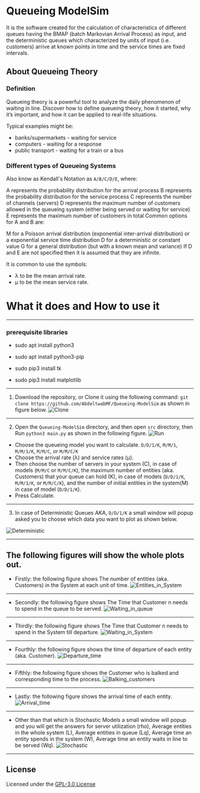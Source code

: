 # Queueing ModelSim

It is the software created for the calculation of characteristics of different queues having the BMAP (batch Markovian Arrival Process) as input, and the deterministic queues which characterized by units of input (i.e. customers) arrive at known points in time and the service times are fixed intervals.


## About Queueing Theory

### Definition

Queueing theory is a powerful tool to analyze the daily phenomenon of waiting in line. Discover how to define queueing theory, how it started, why it’s important, and how it can be applied to real-life situations.  

Typical examples might be:

 - banks/supermarkets - waiting for service
 - computers - waiting for a response
 - public transport - waiting for a train or a bus


### Different types of Queueing Systems

Also know as Kendall's Notation as `A/B/C/D/E`, where:

A represents the probability distribution for the arrival process
B represents the probability distribution for the service process
C represents the number of channels (servers)
D represents the maximum number of customers allowed in the queueing system (either being served or waiting for service)
E represents the maximum number of customers in total
Common options for A and B are:

M for a Poisson arrival distribution (exponential inter-arrival distribution) or a exponential service time distribution
D for a deterministic or constant value
G for a general distribution (but with a known mean and variance)
If D and E are not specified then it is assumed that they are infinite.

It is common to use the symbols:

 - λ to be the mean arrival rate.
 - µ to be the mean service rate.

# What it does and How to use it

---

### prerequisite libraries
- sudo apt install python3
- sudo apt install python3-pip

- sudo pip3 install tk
- sudo pip3 install matplotlib

---

1. Download the repository, or Clone it using the following command: `git clone https://github.com/AbdeltwabMF/Queueing-ModelSim` as shown in figure below.
![Clone](./screenshots/Clone.png)

---

2. Open the `Queueing-ModelSim` directory, and then open `src` directory, then Run `python3 main.py` as shown in the following figure.
![Run](./screenshots/Run.png)


  - Choose the queueing model you want to calculate. `D/D/1/K`, `M/M/1`, `M/M/1/K`, `M/M/C`, or `M/M/C/K`
  - Choose the arrival rate (λ) and service rates (µ).
  - Then choose  the number of servers in your system (C), in case of models (`M/M/C` or `M/M/C/K`), the maximum number of entities (aka. Customers) that your queue can hold (K), in case of models (`D/D/1/K`, `M/M/1/K`, or `M/M/C/K`), and the number of initial entities in the system(M) in case of model (`D/D/1/K`). 
  - Press Calculate. 

---

3. In case of Deterministic Queues AKA, `D/D/1/K` a small window will popup asked you to choose which data you want to plot as shown below.

  ![Deterministic](./screenshots/Deterministic.png)

---

## The following figures will show the whole plots out. 

  - Firstly: the following figure shows The number of entities (aka. Customers) in the System at each unit of time. 
    ![Entities_in_System](./screenshots/Entities_in_System.png)
---
   - Secondly: the following figure shows The Time that Customer n needs to spend in the queue to be served.
      ![Waiting_in_queue](./screenshots/Waiting_in_queue.png)
---
   - Thirdly: the following figure shows The Time that Customer n needs to spend in the System till departure.
      ![Waiting_in_System](./screenshots/Waiting_in_System.png)
---
   - Fourthly: the following figure shows the time of departure of each entity (aka. Customer).
      ![Departure_time](./screenshots/Departure_time.png)
---
   - Fifthly: the following figure shows the Customer who is balked and corresponding time to the process.
      ![Balking_customers](./screenshots/Balking_customers.png)
---
   - Lastly: the following figure shows the arrival time of each entity.
      ![Arrival_time](./screenshots/Arrival_time.png)
---

  - Other than that which is Stochastic Models a small window will popup and you will get the answers for server utilization (rho), Average entities in the whole system (L), Average entities in queue (Lq), Average time an entity spends in the system (W), Average time an entity waits in line to be served (Wq).
    ![Stochastic](./screenshots/Stochastic.png)
---

## License
Licensed under the [GPL-3.0 License](LICENSE.md)

